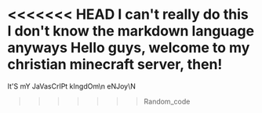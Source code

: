 <<<<<<< HEAD
I can't really do this
I don't know the markdown language anyways
Hello guys, welcome to my christian minecraft server, then!
=======
It'S mY JaVasCrIPt kIngdOm\n
eNJoy\N
>>>>>>> Random_code
